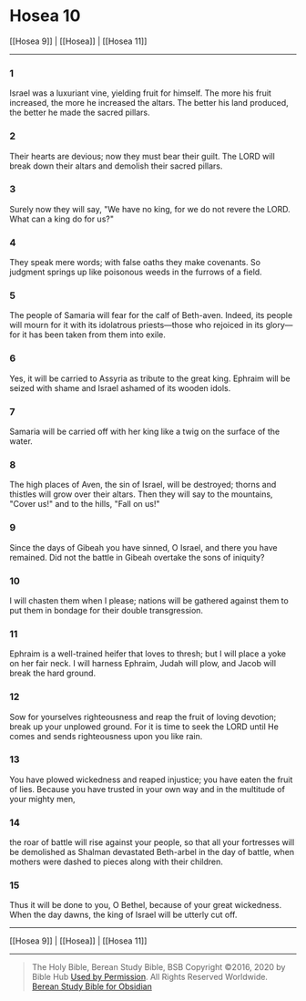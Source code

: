 # Hosea 10

[[Hosea 9]] | [[Hosea]] | [[Hosea 11]]

---

### 1
Israel was a luxuriant vine, yielding fruit for himself. The more his fruit increased, the more he increased the altars. The better his land produced, the better he made the sacred pillars.

### 2
Their hearts are devious; now they must bear their guilt. The LORD will break down their altars and demolish their sacred pillars.

### 3
Surely now they will say, "We have no king, for we do not revere the LORD. What can a king do for us?"

### 4
They speak mere words; with false oaths they make covenants. So judgment springs up like poisonous weeds in the furrows of a field.

### 5
The people of Samaria will fear for the calf of Beth-aven. Indeed, its people will mourn for it with its idolatrous priests—those who rejoiced in its glory—for it has been taken from them into exile.

### 6
Yes, it will be carried to Assyria as tribute to the great king. Ephraim will be seized with shame and Israel ashamed of its wooden idols.

### 7
Samaria will be carried off with her king like a twig on the surface of the water.

### 8
The high places of Aven, the sin of Israel, will be destroyed; thorns and thistles will grow over their altars. Then they will say to the mountains, "Cover us!" and to the hills, "Fall on us!"

### 9
Since the days of Gibeah you have sinned, O Israel, and there you have remained. Did not the battle in Gibeah overtake the sons of iniquity?

### 10
I will chasten them when I please; nations will be gathered against them to put them in bondage for their double transgression.

### 11
Ephraim is a well-trained heifer that loves to thresh; but I will place a yoke on her fair neck. I will harness Ephraim, Judah will plow, and Jacob will break the hard ground.

### 12
Sow for yourselves righteousness and reap the fruit of loving devotion; break up your unplowed ground. For it is time to seek the LORD until He comes and sends righteousness upon you like rain.

### 13
You have plowed wickedness and reaped injustice; you have eaten the fruit of lies. Because you have trusted in your own way and in the multitude of your mighty men,

### 14
the roar of battle will rise against your people, so that all your fortresses will be demolished as Shalman devastated Beth-arbel in the day of battle, when mothers were dashed to pieces along with their children.

### 15
Thus it will be done to you, O Bethel, because of your great wickedness. When the day dawns, the king of Israel will be utterly cut off.

---

[[Hosea 9]] | [[Hosea]] | [[Hosea 11]]

---

> The Holy Bible, Berean Study Bible, BSB
> Copyright &copy;2016, 2020 by Bible Hub
> [Used by Permission](https://berean.bible/terms.htm). All Rights Reserved Worldwide.
> [Berean Study Bible for Obsidian](https://github.com/gapmiss/berean-study-bible-for-obsidian)

